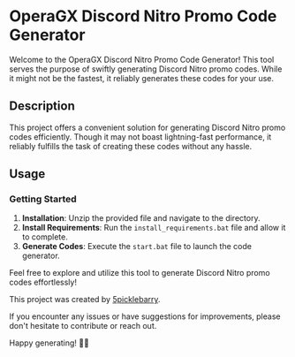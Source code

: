 # OperaGX Discord Nitro Promo Code Generator

Welcome to the OperaGX Discord Nitro Promo Code Generator! This tool serves the purpose of swiftly generating Discord Nitro promo codes. While it might not be the fastest, it reliably generates these codes for your use.

## Description

This project offers a convenient solution for generating Discord Nitro promo codes efficiently. Though it may not boast lightning-fast performance, it reliably fulfills the task of creating these codes without any hassle.

## Usage

### Getting Started
1. **Installation**: Unzip the provided file and navigate to the directory.
2. **Install Requirements**: Run the `install_requirements.bat` file and allow it to complete.
3. **Generate Codes**: Execute the `start.bat` file to launch the code generator.

Feel free to explore and utilize this tool to generate Discord Nitro promo codes effortlessly!

This project was created by [5picklebarry](https://github.com/5Picklebarry).

If you encounter any issues or have suggestions for improvements, please don't hesitate to contribute or reach out.

Happy generating! 🚀✨
